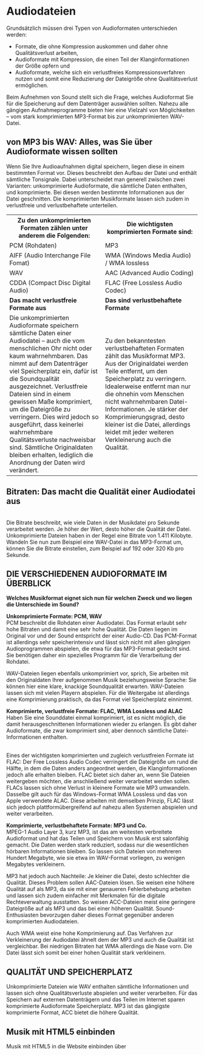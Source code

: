 
<h1> Audiodateien </h1>
Grundsätzlich müssen drei Typen von Audioformaten unterschieden werden: 

<ul>
<li> Formate, die ohne Kompression auskommen und daher ohne Qualitätsverlust arbeiten, </li>
<li>Audioformate mit Kompression, die einen Teil der Klanginformationen der Größe opfern und </li>
<li> Audioformate, welche sich ein verlustfreies Kompressionsverfahren nutzen und somit eine Reduzierung der Dateigröße ohne Qualitätsverlust ermöglichen. </li>
</ul>
 
Beim Aufnehmen von Sound stellt sich die Frage, welches Audioformat Sie für die Speicherung auf dem Datenträger auswählen sollten. Nahezu alle gängigen Aufnahmeprogramme bieten hier eine Vielzahl von Möglichkeiten – vom stark komprimierten MP3-Format bis zur unkomprimierten WAV-Datei.

<h2> von MP3 bis WAV: Alles, was Sie über Audioformate wissen sollten</h2>
Wenn Sie Ihre Audioaufnahmen digital speichern, liegen diese in einem bestimmten Format vor. Dieses beschreibt den Aufbau der Datei und enthält sämtliche Tonsignale. Dabei unterscheidet man generell zwischen zwei Varianten: unkomprimierte Audioformate, die sämtliche Daten enthalten, und komprimierte. Bei diesen werden bestimmte Informationen aus der Datei geschnitten. Die komprimierten Musikformate lassen sich zudem in verlustfreie und verlustbehaftete unterteilen. 


<table>
<tr> <th>Zu den unkomprimierten Formaten zählen unter anderem die Folgenden: </th><th>Die wichtigsten komprimierten Formate sind:</th> </tr>
    <tr><td> PCM (Rohdaten) </td> <td>MP3</td></tr>
    <tr> <td>AIFF (Audio Interchange File Fomat) </td> <td>WMA (Windows Media Audio) / WMA lossless</td></tr>
    <tr><td>WAV </td> <td> AAC (Advanced Audio Coding)</td></tr>
    <tr><td>CDDA (Compact Disc Digital Audio) </td> <td>FLAC (Free Lossless Audio Codec)</td></tr>
    <tr> <td><b>Das macht verlustfreie Formate aus</b></td> <td> <b>Das sind verlustbehaftete Formate</b></td></tr>
    <tr><td>  Die unkomprimierten Audioformate speichern sämtliche Daten einer Audiodatei – auch die vom menschlichen Ohr nicht oder kaum wahrnehmbaren. Das nimmt auf dem Datenträger viel Speicherplatz ein, dafür ist die Soundqualität ausgezeichnet. Verlustfreie Dateien sind in einem gewissen Maße komprimiert, um die Dateigröße zu verringern. Dies wird jedoch so ausgeführt, dass keinerlei wahrnehmbare Qualitätsverluste nachweisbar sind. Sämtliche Originaldaten bleiben erhalten, lediglich die Anordnung der Daten wird verändert. </td> <td>   Zu den bekanntesten verlustbehafteten Formaten zählt das Musikformat MP3. Aus der Originaldatei werden Teile entfernt, um den Speicherplatz zu verringern. Idealerweise entfernt man nur die ohnehin vom Menschen nicht wahrnehmbaren Datei-Informationen. Je stärker der Komprimierungsgrad, desto kleiner ist die Datei, allerdings leidet mit jeder weiteren Verkleinerung auch die Qualität.</td> </tr>
 </table>

<h2> Bitraten: Das macht die Qualität einer Audiodatei aus  </h2><br>
Die Bitrate beschreibt, wie viele Daten in der Musikdatei pro Sekunde verarbeitet werden. Je höher der Wert, desto höher die Qualität der Datei. Unkomprimierte Dateien haben in der Regel eine Bitrate von 1.411 Kilobyte. Wandeln Sie nun zum Beispiel eine WAV-Datei in das MP3-Format um, können Sie die Bitrate einstellen, zum Beispiel auf 192 oder 320 Kb pro Sekunde.

<h2> DIE VERSCHIEDENEN AUDIOFORMATE IM ÜBERBLICK  </h2>

<b> Welches Musikformat eignet sich nun für welchen Zweck und wo liegen die Unterschiede im Sound?  </b>

<b> Unkomprimierte Formate: PCM, WAV</b> <br>
PCM beschreibt die Rohdaten einer Audiodatei. Das Format erlaubt sehr hohe Bitraten und damit eine sehr hohe Qualität. Die Daten liegen im Original vor und der Sound entspricht der einer Audio-CD. Das PCM-Format ist allerdings sehr speicherintensiv und lässt sich nicht mit allen gängigen Audioprogrammen abspielen, die etwa für das MP3-Format gedacht sind. Sie benötigen daher ein spezielles Programm für die Verarbeitung der Rohdatei. 

WAV-Dateien liegen ebenfalls unkomprimiert vor, sprich, Sie arbeiten mit den Originaldaten Ihrer aufgenommen Musik beziehungsweise Sprache: Sie können hier eine klare, knackige Soundqualität erwarten. WAV-Dateien lassen sich mit vielen Playern abspielen. Für die Weitergabe ist allerdings eine Komprimierung praktisch, da das Format viel Speicherplatz einnimmt. 

<b> Komprimierte, verlustfreie Formate: FLAC, WMA Lossless und ALAC </b> <br>
Haben Sie eine Sounddatei einmal komprimiert, ist es nicht möglich, die damit herausgeschnittenen Informationen wieder zu erlangen. Es gibt daher Audioformate, die zwar komprimiert sind, aber dennoch sämtliche Datei-Informationen enthalten.

<br> Eines der wichtigsten komprimierten und zugleich verlustfreien Formate ist FLAC: Der Free Lossless Audio Codec verringert die Dateigröße um rund die Hälfte, in dem die Daten anders angeordnet werden, die Klanginformationen jedoch alle erhalten bleiben. FLAC bietet sich daher an, wenn Sie Dateien weitergeben möchten, die anschließend weiter verarbeitet werden sollen. FLACs lassen sich ohne Verlust in kleinere Formate wie MP3 umwandeln. Dasselbe gilt auch für das Windows-Format WMA Lossless und das von Apple verwendete ALAC. Diese arbeiten mit demselben Prinzip, FLAC lässt sich jedoch plattformübergreifend auf nahezu allen Systemen abspielen und weiter verarbeiten. 

<b> Komprimierte, verlustbehaftete Formate: MP3 und Co. </b> <br>
MPEG-1 Audio Layer 3, kurz MP3, ist das am weitesten verbreitete Audioformat und hat das Teilen und Speichern von Musik erst salonfähig gemacht. Die Daten werden stark reduziert, sodass nur die wesentlichen hörbaren Informationen bleiben. So lassen sich Dateien von mehreren Hundert Megabyte, wie sie etwa im WAV-Format vorliegen, zu wenigen Megabytes verkleinern. 

MP3 hat jedoch auch Nachteile: Je kleiner die Datei, desto schlechter die Qualität. Dieses Problem sollen AAC-Dateien lösen. Sie weisen eine höhere Qualität auf als MP3, da sie mit einer genaueren Fehlerbehebung arbeiten und lassen sich zudem einfacher mit Merkmalen für die digitale Rechteverwaltung ausstatten. So weisen ACC-Dateien meist eine geringere Dateigröße auf als MP3 und das bei einer höheren Qualität. Sound-Enthusiasten bevorzugen daher dieses Format gegenüber anderen komprimierten Audiodateien.

Auch WMA weist eine hohe Komprimierung auf. Das Verfahren zur Verkleinerung der Audiodatei ähnelt dem der MP3 und auch die Qualität ist vergleichbar. Bei niedrigen Bitraten hat WMA allerdings die Nase vorn. Die Datei lässt sich somit bei einer hohen Qualität stark verkleinern. 

<h2> QUALITÄT UND SPEICHERPLATZ </h2> 
Unkomprimierte Dateien wie WAV enthalten sämtliche Informationen und lassen sich ohne Qualitätsverluste abspielen und weiter verarbeiten. Für das Speichern auf externen Datenträgern und das Teilen im Internet sparen komprimierte Audioformate Speicherplatz. MP3 ist das gängigste komprimierte Format, ACC bietet die höhere Qualität.






<h2> Musik mit HTML5 einbinden </h2>
Musik mit HTML5 in die Website einbinden über <audio>
Über HTML5 ist es sehr einfach geworden, Audios in die eigene Website einzubinden. Dazu gibt es den neuen HTML5 Befehl <audio>. Die Browser der üblichen Hersteller unterstützen diesen Befehl seit den Browserversionen:

Google Chrome seit 4.0 / IE seit Version 9.0 / Firefox seit Version 3.5 / Safari seit Version 4.0

<b> Grundsätzlich Aufbau </b>
Der grundsätzliche Aufbau ist: <br>

<audio>
</audio> <br>

<b> Attribute für Play-, Pausebutton und Lautstärkeregler </b>
Unser HTML-Befehl <audio> kann (und sollte) noch mit Standardbedienelementen versehen werden, damit der Websitebesucher auch die entsprechende Kontrolle hat (und es vor allem die Audiowiedergabe pausieren kann, bevor es nervt). Der Play- und Pause-Button und der Lautstärkeregler werden dann über das Attribut "controls" automatisch im Browser angezeigt. Manchmal sieht man bei der Angabe für dieses Attribut auch die längere Form "controls="controls"" - funktioniert, ist aber länger.

<audio controls>
</audio> <br>
Da es ein "neuer" HTML5 Befehl ist, gibt es natürlich sehr alte Browser, die diesen Befehl nicht verstehen. Daher können wir eine Textinformation für diese veralteten Browser mitgeben. Dieser Text wird innerhalb von unserem <audio>-Befehl integriert:

<audio controls>
Sorry - Ihr Browser hat keine Unterstützung für dieses Audio-Format.
</audio> <br> <br>
<b> Attribut "autoplay" </b>
Weitere Attribute bei Audio ist "autoplay". Es wird dadurch sofort nach dem Laden der Website die Wiedergabe der Sound-Datei gestartet. Das kann nett sein, aber oft genug nervt das den Besucher! Wenn mehrere Tabs im Browser geöffnet sind, wird es verwirrend, wenn aus einem der "Tabs" Musik gespielt wird und man gerade eine komplett andere Seite ansieht.

Daher also das Attribut "autoplay" mit Bedacht nutzen. <br>

<b> Attribut "loop" </b>
Mit diesem Attribut wird das endlose Abspielen und Wiederholen der Audio-Datei aktiviert. Da bestehen gute Chancen, den Besucher früher oder später damit zu nerven!

<b> Attribut "preload" </b>
Bei mobilen Geräten von Apple wird die Angabe von preload ignoriert um Übertragungsvolumen zu sparen. Hier ist die Voreinstellung immer preload=none - egal was im HTML-Code angegeben ist. Grundsätzlich kann man den Browser zum Vorladen über preload=auto überreden. Gibt es allerdings mehrere Sounddateien auf der Website, macht das wenig Sinn.

<b> Musikdatei angeben - Attribut "src" </b>
Bisher haben wir die eigentliche Musikdatei noch nicht integriert. Dies geschieht innerhalb unseres <audio>-Befehls. Dazu wird der HTML5-Befehl <source> genutzt. Dieser hat Attribute wie die Dateiquelle "src" und das Attribut "type".

Die Dateiquelle src="musik.mp3" gibt an, wie die Datei benannt wurde. Dieses kann natürlich auch zwecks Übersicht in einem eigenen Verzeichnis sein. Dann muss zusätzlich das Verzeichnis angegeben werden, das in einem Unterverzeichnis von unserer aufrufenden HTML-Datei liegt. Liegen alle Musikdateien im Verzeichnis "sound", dann sieht unser Attribut wie folgt aus: src="sound/musik.mp3".

Zusätzlich benötigen wir die Art der Musikdatei! Wenn wir das Dateiformat MP3 verwenden, muss als Typ type="audio/mpeg" angegeben werden.

Unser bisheriger HTML-Code:

<audio controls>
  <source src="musik.mp3" type="audio/mpeg">
Sorry - Ihr Browser hat keine Unterstützung für dieses Audio-Format.
</audio>
Natürlich fragt man sich, warum zum Teufel benötigen wir dieses Attribut "type". Und hier liegt der Hund begraben. Es gibt wegen Lizenzgeschichten verschiedene Dateiformate, die je nach Browser und Browserversion unterstützt wurden oder auch nicht.

Folgende 3 Musikformate sind für den HTML5-Befehl <audio> verfügbar:
<ul>
<li>.mp3 </li>
<li>.wav </li>
<li>.ogg </li>
</ul>
Die gute Nachricht: das Format MP3 ist bei allen aktuellen Browsern verfügbar. Daher hat man den Spass mit mehreren Dateiformaten nur, wenn man auch alte Browser soweit wie möglich unterstützen möchte! So konnte zum Beispiel die Version 3.5 von Firefox keine MP3-Dateien abspielen und der IE 9 kein WAV-Format.

Hier der Vollständigkeit halber unser HTML-Code mit allen möglichen Angaben:

<audio controls>
  <source src="musik.mp3" type="audio/mpeg">
  <source src="musik.wav" type="audio/wav">
  <source src="musik.ogg" type="audio/ogg">
Sorry - Ihr Browser hat keine Unterstützung für dieses Audio-Format.
</audio>
<br> 

<b> Umwandeln von Audio-Dateien in verschiedene Formate </b>
Zum Umwandeln der Audio-Dateien bietet sich die Software Audacity an, die auch kostenfrei ist. Diese Software gibt es unter https://www.audacityteam.org

<b> Anmerkung zur Vergangenheit: Flash </b>
Früher wurde für Video- und Audioausgabe Flash genutzt. Dieses Format sollte nicht mehr genutzt werden - besonders im Hinblick auf Tablets und mobile Geräte!

<em> Quelle: https://www.html-seminar.de/html5-musik-einbinden-audio.htm <br> 
Quelle: https://www.magix.com/ch/musik/audioformate/</em>
